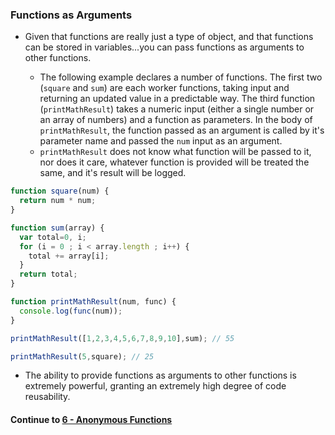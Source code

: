 ### Functions as Arguments
* Given that functions are really just a type of object, and that functions can be stored in variables...you can pass functions as arguments to other functions.
  
  * The following example declares a number of functions. The first two (`square` and `sum`) are each worker functions, taking input and returning an updated value in a predictable way. The third function (`printMathResult`) takes a numeric input (either a single number or an array of numbers) and a function as parameters. In the body of `printMathResult`, the function passed as an argument is called by it's parameter name and passed the `num` input as an argument.
  * `printMathResult` does not know what function will be passed to it, nor does it care, whatever function is provided will be treated the same, and it's result will be logged.
  
```javascript
function square(num) {
  return num * num;
}

function sum(array) {
  var total=0, i;
  for (i = 0 ; i < array.length ; i++) {
    total += array[i];
  }
  return total;
}

function printMathResult(num, func) {
  console.log(func(num));
}

printMathResult([1,2,3,4,5,6,7,8,9,10],sum); // 55

printMathResult(5,square); // 25

```
  
* The ability to provide functions as arguments to other functions is extremely powerful, granting an extremely high degree of code reusability.
  

#### Continue to [6 - Anonymous Functions](6_AnonymousFunctions.md)